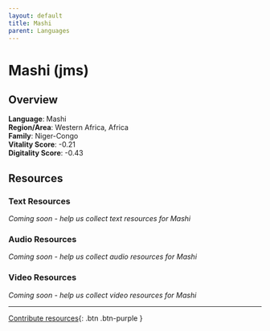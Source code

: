```yaml
---
layout: default
title: Mashi
parent: Languages
---
```


# Mashi (jms)

## Overview

**Language**: Mashi  
**Region/Area**: Western Africa, Africa  
**Family**: Niger-Congo  
**Vitality Score**: -0.21  
**Digitality Score**: -0.43  

## Resources

### Text Resources
*Coming soon - help us collect text resources for Mashi*

### Audio Resources
*Coming soon - help us collect audio resources for Mashi*

### Video Resources
*Coming soon - help us collect video resources for Mashi*

---

[Contribute resources](https://fairtrain.github.io/){: .btn .btn-purple }
